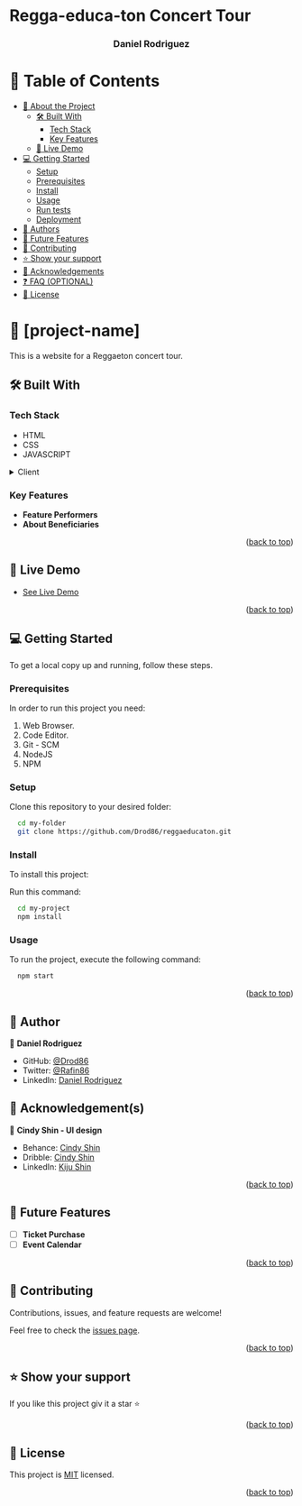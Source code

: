 # Regga-educa-ton Concert Tour<a name="readme-top"></a>

<div align="center">

  <h3><b>Daniel Rodriguez</b></h3>

</div>

# 📗 Table of Contents

- [📖 About the Project](#about-project)
  - [🛠 Built With](#built-with)
    - [Tech Stack](#tech-stack)
    - [Key Features](#key-features)
  - [🚀 Live Demo](#live-demo)
- [💻 Getting Started](#getting-started)
  - [Setup](#setup)
  - [Prerequisites](#prerequisites)
  - [Install](#install)
  - [Usage](#usage)
  - [Run tests](#run-tests)
  - [Deployment](#deployment)
- [👥 Authors](#authors)
- [🔭 Future Features](#future-features)
- [🤝 Contributing](#contributing)
- [⭐️ Show your support](#support)
- [🙏 Acknowledgements](#acknowledgements)
- [❓ FAQ (OPTIONAL)](#faq)
- [📝 License](#license)

# 📖 [project-name] <a name="about-project"></a>

This is a website for a Reggaeton concert tour. 

## 🛠 Built With <a name="built-with"></a>

### Tech Stack <a name="tech-stack"></a>

- HTML
- CSS
- JAVASCRIPT

<details>
  <summary>Client</summary>
  <ul>
    <li><a href="https://www.w3.org/html/">HTML</a></li>
    <li><a href="https://www.w3.org/Style/CSS/">CSS</a></li>
    <li><a href="https://www.ecma-international.org/publications-and-standards/standards/ecma-262/">JAVASCRIPT</a></li>
  </ul>
</details>

### Key Features <a name="key-features"></a>

- **Feature Performers**
- **About Beneficiaries**

<p align="right">(<a href="#readme-top">back to top</a>)</p>

## 🚀 Live Demo <a name="live-demo"></a>

- [See Live Demo](https://drod86.github.io/[repo-name])

<p align="right">(<a href="#readme-top">back to top</a>)</p>

## 💻 Getting Started <a name="getting-started"></a>

To get a local copy up and running, follow these steps.

### Prerequisites

In order to run this project you need:

1. Web Browser.
2. Code Editor.
3. Git - SCM
4. NodeJS
5. NPM

### Setup

Clone this repository to your desired folder:

```sh
  cd my-folder
  git clone https://github.com/Drod86/reggaeducaton.git
```

### Install

To install this project:

Run this command:

```sh
  cd my-project
  npm install
```

### Usage

To run the project, execute the following command:

```sh
  npm start
```

<p align="right">(<a href="#readme-top">back to top</a>)</p>

## 👥 Author <a name="authors"></a>

👤 **Daniel Rodriguez**

- GitHub: [@Drod86](https://github.com/Drod86/)
- Twitter: [@Rafin86](https://twitter.com/Rafin86)
- LinkedIn: [Daniel Rodriguez](https://www.linkedin.com/in/daniel-rodriguez-drod86/)


## 👥 Acknowledgement(s) <a name="authors"></a>

👤 **Cindy Shin - UI design** 

- Behance: [Cindy Shin](https://www.behance.net/adagio07/projects)
- Dribble: [Cindy Shin](https://dribbble.com/adagio07/collections)
- LinkedIn: [Kiju Shin](https://www.linkedin.com/in/adagio07/?locale=en_US)

<p align="right">(<a href="#readme-top">back to top</a>)</p>

## 🔭 Future Features <a name="future-features"></a>
- [ ] **Ticket Purchase**
- [ ] **Event Calendar**

<p align="right">(<a href="#readme-top">back to top</a>)</p>


## 🤝 Contributing <a name="contributing"></a>

Contributions, issues, and feature requests are welcome!

Feel free to check the [issues page](https://github.com/Drod86/reggaeducaton/issues).

<p align="right">(<a href="#readme-top">back to top</a>)</p>

## ⭐️ Show your support <a name="support"></a>

If you like this project giv it a star ⭐️

<p align="right">(<a href="#readme-top">back to top</a>)</p>

## 📝 License <a name="license"></a>

This project is [MIT](./LICENSE) licensed.

<p align="right">(<a href="#readme-top">back to top</a>)</p>
